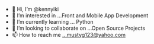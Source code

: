 - 👋 Hi, I’m @kennyiki
- 👀 I’m interested in ...Front and Mobile App Development
- 🌱 I’m currently learning ... Python
- 💞️ I’m looking to collaborate on ...Open Source Projects
- 📫 How to reach me ...mustyg123@yahoo.com

<!---
kennyiki/kennyiki is a ✨ special ✨ repository because its `README.md` (this file) appears on your GitHub profile.
You can click the Preview link to take a look at your changes.
--->

